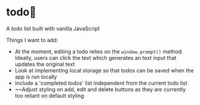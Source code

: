 # todo📝

A todo list built with vanilla JavaScript

Things I want to add:
- At the moment, editing a todo relies on the ``window.prompt()`` method. Ideally, users can click the text which generates an text input that updates the original text
- Look at implementing local storage so that todos can be saved when the app is run locally
- Include a 'completed todos' list independent from the current todo list
- ~~Adjust styling on add, edit and delete buttons as they are currently too reliant on default styling
